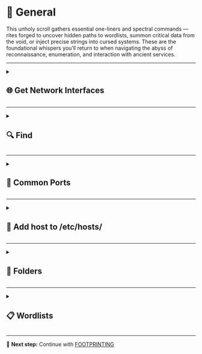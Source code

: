 # 🧠 General

This unholy scroll gathers essential one-liners and spectral commands — rites forged to uncover hidden paths to wordlists, summon critical data from the void, or inject precise strings into cursed systems. These are the foundational whispers you’ll return to when navigating the abyss of reconnaissance, enumeration, and interaction with ancient services.

---

<details>
<summary><h2>🌐 Get Network Interfaces</h2></summary>

<details>
<summary><h3>🪟 Windows</h3></summary>

<details>
<summary><h4>PowerShell</h4></summary>

List all IPv4 addresses with interface names (detailed)  

```powershell
Get-NetIPAddress -AddressFamily IPv4 | Format-Table InterfaceAlias, IPAddress
```

List interfaces with IPv4 addresses (filtered, concise)  

```powershell
Get-NetIPConfiguration | Where-Object { $_.IPv4Address } | Select-Object InterfaceAlias, @{n='IPv4';e={$_.IPv4Address.IPAddress}}
```

</details>

<details>
<summary><h4>CMD</h4></summary>

REM Show all network configuration details

```cmd
ipconfig /all
```

REM Show only IPv4 addresses and adapter names

```cmd
ipconfig /all | findstr /R /C:"IPv4 Address" /C:"adapter"
```

</details>

</details>

<details>
<summary><h3>🐧 Linux</h3></summary>

Show all network interfaces and addresses (modern)

```bash
ip addr
```

One-line summary of all interfaces and addresses

```bash
ip -o addr | awk -F ' +|/' '/inet/ {print $2, $4}'
```

One-line summary of IPv4 addresses only

```bash
ip -4 -o addr | awk -F ' +|/' '/inet/ {print $2, $4}'
```

Legacy: Show all interfaces and IPv4 addresses

```bash
ifconfig -a | grep -w inet | awk '{print $1, $2}'
```

</details>

</details>

---

<details>
<summary><h2>🔍 Find</h2></summary>

<details>
<summary><h3>🪟 Windows</h3></summary>

<details>
<summary><h4>PowerShell</h4></summary>

Recursively find files named flag.txt and show full paths

```powershell
Get-ChildItem -Path C:\ -Recurse -Filter "flag.txt" -File -ErrorAction SilentlyContinue | Select-Object FullName
```

Recursively search for the string “password” in config/text files and list file names

```powershell
Get-ChildItem -Path C:\ -Recurse -Include *.txt,*.ini,*.cfg,*.config,*.xml,*.git,*.ps1,*.yml -File -ErrorAction SilentlyContinue |
    Select-String -Pattern "password" -List |
    Select-Object -ExpandProperty Path
```

</details>

<details>
<summary><h4>CMD</h4></summary>

Recursively search for flag.txt in the current directory (including subdirectories)

```cmd
dir flag.txt /S /P
```

Recursively search all text and config files for the string “password” (case-insensitive)

```cmd
findstr /SIM /C:"password" *.txt *.ini *.cfg *.config *.xml *.git *.ps1 *.yml
```

</details>
</details>

<details>
<summary><h3>🐧 Linux</h3></summary>

Recursively find files named flag.txt, suppress errors

```bash
find / -type f -iname flag.txt 2>/dev/null
```

Find files by extension

```bash
for ext in $(echo ".txt .env .xls .xls* .xltx .od* .doc .doc* .pdf .pot .pot* .pp*");do echo -e "\nFile extension: " $ext; find / -name *$ext 2>/dev/null | grep -v "lib\|fonts\|share\|core" ;done
```

Find SSH Keys

```bash
grep -rnE '^\-{5}BEGIN [A-Z0-9]+ PRIVATE KEY\-{5}$' /* 2>/dev/null
```

</details>

</details>

---

<details>
<summary><h2>🚢 Common Ports</h2></summary>

| TCP Port | TCP Service                         | UDP Port | UDP Service            |
|----------|--------------------------------------|----------|-------------------------|
| 1        | tcpmux                               | 1        | N/A                     |
| 3        | CompressNET                          | 7        | Echo                    |
| 5        | RJE                                  | 9        | Discard                 |
| 7        | Echo                                 | 17       | QOTD                    |
| 9        | Discard                              | 19       | Chargen                 |
| 11       | SYSTAT                               | 37       | Time                    |
| 13       | Daytime                              | 49       | TACACS                  |
| 17       | QOTD                                 | 53       | DNS                     |
| 18       | Message Send Protocol                | 67       | DHCP Server             |
| 19       | Chargen                              | 68       | DHCP Client             |
| 20       | FTP Data                             | 69       | TFTP                    |
| 21       | FTP Control                          | 111      | RPCbind                 |
| 22       | SSH                                  | 123      | NTP                     |
| 23       | Telnet                               | 135      | MS RPC                  |
| 25       | SMTP                                 | 137      | NetBIOS Name Service    |
| 37       | Time                                 | 138      | NetBIOS Datagram        |
| 39       | RLP                                  | 161      | SNMP                    |
| 42       | WINS Replication                     | 162      | SNMP Trap               |
| 43       | WHOIS                                | 177      | XDMCP                   |
| 49       | TACACS                               | 500      | ISAKMP                  |
| 53       | DNS                                  | 514      | Syslog                  |
| 70       | Gopher                               | 520      | RIP                     |
| 79       | Finger                               | 631      | IPP                     |
| 80       | HTTP                                 | 1434     | MSSQL Monitor           |
| 88       | Kerberos                             | 1645     | RADIUS (alt)            |
| 109      | POP2                                 | 1646     | RADIUS Accounting       |
| 110      | POP3                                 | 1812     | RADIUS                  |
| 111      | RPCbind                              | 1813     | RADIUS Accounting       |
| 113      | Ident                                | 2049     | NFS                     |
| 119      | NNTP                                 | 2222     | DirectAdmin             |
| 123      | NTP                                  | 3306     | MySQL                   |
| 135      | MS RPC                               | 3456     | VAT                     |
| 139      | NetBIOS                              | 3702     | WS-Discovery            |
| 143      | IMAP                                 | 4500     | IPsec NAT-T             |
| 161      | SNMP                                 | 5353     | mDNS                    |
| 179      | BGP                                  | 5060     | SIP                     |
| 194      | IRC                                  | 5355     | LLMNR                   |
| 201      | AppleTalk                            | 6000     | X11                     |
| 220      | IMAP3                                | 10000    | Webmin                  |
| 389      | LDAP                                 | 17185    | Sounds Virtual          |
| 443      | HTTPS                                | 49152    | Windows RPC Dynamic     |
| 445      | SMB                                  |          |                         |
| 464      | Kerberos Change/Set Password         |          |                         |
| 465      | SMTPS                                |          |                         |
| 514      | Shell                                |          |                         |
| 515      | Printer                              |          |                         |
| 543      | Kerberos login                       |          |                         |
| 544      | Kerberos shell                       |          |                         |
| 548      | AFP                                  |          |                         |
| 554      | RTSP                                 |          |                         |
| 587      | SMTP Submission                      |          |                         |
| 631      | IPP                                  |          |                         |
| 636      | LDAPS                                |          |                         |
| 646      | LDP                                  |          |                         |
| 873      | rsync                                |          |                         |
| 990      | FTPS                                 |          |                         |
| 993      | IMAPS                                |          |                         |
| 995      | POP3S                                |          |                         |
| 1025     | Microsoft RPC                        |          |                         |
| 1080     | SOCKS                                |          |                         |
| 1194     | OpenVPN                              |          |                         |
| 1433     | MSSQL                                |          |                         |
| 1434     | MSSQL Monitor                        |          |                         |
| 1521     | Oracle DB                            |          |                         |
| 1723     | PPTP                                 |          |                         |
| 2049     | NFS                                  |          |                         |
| 2082     | cPanel                               |          |                         |
| 2083     | cPanel SSL                           |          |                         |
| 2100     | Oracle XDB                           |          |                         |
| 2483     | Oracle DB Listener                   |          |                         |
| 2484     | Oracle DB Listener SSL               |          |                         |
| 3128     | Squid Proxy                          |          |                         |
| 3306     | MySQL                                |          |                         |
| 3389     | RDP                                  |          |                         |
| 3690     | Subversion                           |          |                         |
| 4444     | Metasploit                           |          |                         |
| 4664     | Google Desktop                       |          |                         |
| 4899     | Radmin                               |          |                         |
| 5000     | UPnP                                 |          |                         |
| 5060     | SIP                                  |          |                         |
| 5432     | PostgreSQL                           |          |                         |
| 5500     | VNC                                  |          |                         |
| 5631     | pcAnywhere                           |          |                         |
| 5900     | VNC                                  |          |                         |
| 6000     | X11                                  |          |                         |
| 6667     | IRC                                  |          |                         |
| 7000     | AFS                                  |          |                         |
| 8000     | HTTP Alt                             |          |                         |
| 8080     | HTTP Proxy                           |          |                         |
| 8443     | HTTPS Alt                            |          |                         |
| 8888     | HTTP Alt                             |          |                         |
| 9100     | Printer                              |          |                         |
| 9999     | Abyss Web Server                     |          |                         |
| 10000    | Webmin                               |          |                         |
| 32768    | Windows RPC                          |          |                         |
| 49152    | Windows RPC Dynamic                  |          |                         |

</details>


---

<details>
<summary><h2>📝 Add host to /etc/hosts/</summary>
  
```bash
echo "<IP> <DOMAIN>" | sudo tee -a /etc/hosts
```
  
</details>

---

<details>
<summary><h2>📁 Folders</summary>
  
```bash
tree .
```
  
</details>

---

<details>
<summary><h2>📋 Wordlists</summary>

Unzip rockyou from SecLists

```bash
sudo gzip -d /usr/share/wordlists/rockyou.txt.gz
```

SecLists

```bash
# APIs
/usr/share/seclists/Discovery/Web-Content/api/api-endpoints.txt

# Subdomains and VHOSTS
/usr/share/seclists/Discovery/DNS/subdomains-top1million-5000.txt
/usr/share/seclists/Discovery/Web-Content/vhosts.txt

# Generic Files and Routes
/usr/share/wordlists/dirb/common.txt
/usr/share/seclists/Discovery/Web-Content/raft-medium-directories.txt
/usr/share/seclists/Discovery/Web-Content/raft-medium-files.txt
/usr/share/seclists/Discovery/Web-Content/Common-DB-Backups.txt
/usr/share/seclists/Discovery/Web-Content/Configuration-Files.txt
/usr/share/seclists/Discovery/Web-Content/Logs.txt

# Specific Technologies
/usr/share/seclists/Discovery/Web-Content/CMS/wordpress.txt
/usr/share/seclists/Discovery/Web-Content/jenkins.txt
/usr/share/seclists/Discovery/Web-Content/cloud-metadata.txt

# Users
/usr/share/seclists/Usernames/xato-net-10-million-usernames.txt
/usr/share/seclists/Usernames/top-usernames-shortlist.txt

# Passwords
/usr/share/wordlists/rockyou.txt
/usr/share/seclists/Passwords/Common-Credentials/10-million-password-list-top-100.txt
```

</details>

---

📘 **Next step:** Continue with [FOOTPRINTING](./01-footprinting.md)
